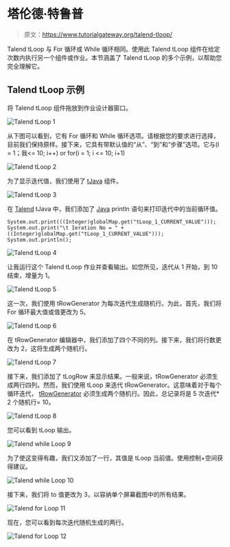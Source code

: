 # 塔伦德·特鲁普

> 原文：<https://www.tutorialgateway.org/talend-tloop/>

Talend tLoop 与 For 循环或 While 循环相同。使用此 Talend tLoop 组件在给定次数内执行另一个组件或作业。本节涵盖了 Talend tLoop 的多个示例，以帮助您完全理解它。

## Talend tLoop 示例

将 Talend tLoop 组件拖放到作业设计器窗口。

![Talend tLoop 1](img/80a03c2a6cc6bf86cc6f8e93e8d18a5e.png)

从下图可以看到，它有 For 循环和 While 循环选项。请根据您的要求进行选择，目前我们保持原样。接下来，它具有带默认值的“从”、“到”和“步骤”选项。它与(I = 1；我<= 10; i++) or for(i = 1; i <= 10; i+1)

![Talend tLoop 2](img/760dbd098fb743c1d72743b2e220df5c.png)

为了显示迭代值，我们使用了 [tJava](https://www.tutorialgateway.org/talend-tjava/) 组件。

![Talend tLoop 3](img/cbbe8968e8b99f196ec972bd4375db7b.png)

在 [Talend](https://www.tutorialgateway.org/talend-tutorial/) tJava 中，我们添加了 [Java](https://www.tutorialgateway.org/java-tutorial/) println 语句来打印迭代中的当前循环值。

```
System.out.print(((Integer)globalMap.get("tLoop_1_CURRENT_VALUE")));
System.out.print("\t Ieration No = " + ((Integer)globalMap.get("tLoop_1_CURRENT_VALUE")));
System.out.println();
```

![Talend tLoop 4](img/9bd645201feda2d7f6a186ef22292e54.png)

让我运行这个 Talend tLoop 作业并查看输出。如您所见，迭代从 1 开始，到 10 结束，增量为 1。

![Talend tLoop 5](img/232d87d846346c9f52920dd041f381a9.png)

这一次，我们使用 tRowGenerator 为每次迭代生成随机行。为此，首先，我们将 For 循环最大值或值更改为 5。

![Talend tLoop 6](img/83b8e734436d38c85aa262b2c09b817e.png)

在 tRowGenerator 编辑器中，我们添加了四个不同的列。接下来，我们将行数更改为 2，这将生成两个随机行。

![Talend tLoop 7](img/2cfb169cc5acc20a8292171103eadf39.png)

接下来，我们添加了 tLogRow 来显示结果。一般来说，tRowGenerator 必须生成两行四列。然而，我们使用 tLoop 来迭代 tRowGenerator。这意味着对于每个循环迭代， [tRowGenerator](https://www.tutorialgateway.org/talend-trowgenerator/) 必须生成两个随机行。因此，总记录将是 5 次迭代* 2 个随机行= 10。

![Talend tLoop 8](img/7274fbe064978f99e964346351bc4c2f.png)

您可以看到 tLoop 输出。

![Talend while Loop 9](img/aabd9f8701bf14b932ca275bca8557a9.png)

为了使这变得有趣，我们又添加了一行，其值是 tLoop 当前值。使用控制+空间获得建议。

![Talend while Loop 10](img/34e4c4a0b95902f60e7ac083066eedfb.png)

接下来，我们将 to 值更改为 3，以容纳单个屏幕截图中的所有结果。

![Talend for Loop 11](img/33a454f4b4cfa99eb3ced34cc69bafe7.png)

现在，您可以看到每次迭代随机生成的两行。

![Talend for Loop 12](img/8ee7f1b625abfd7fa55d5fbe5880fba1.png)
